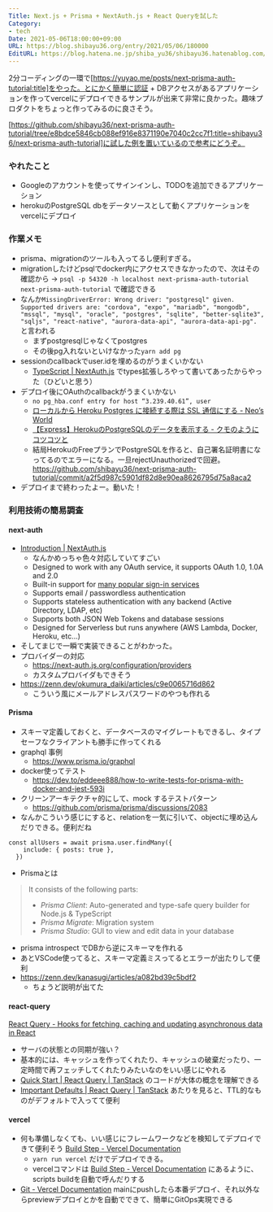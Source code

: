 ```yaml
---
Title: Next.js + Prisma + NextAuth.js + React Queryを試した
Category:
- tech
Date: 2021-05-06T18:00:00+09:00
URL: https://blog.shibayu36.org/entry/2021/05/06/180000
EditURL: https://blog.hatena.ne.jp/shiba_yu36/shibayu36.hatenablog.com/atom/entry/26006613723141486
---
```


2分コーディングの一環で[https://yuyao.me/posts/next-prisma-auth-tutorial:title]をやった。とにかく簡単に認証 + DBアクセスがあるアプリケーションを作ってvercelにデプロイできるサンプルが出来て非常に良かった。趣味プロダクトをちょっと作ってみるのに良さそう。

[https://github.com/shibayu36/next-prisma-auth-tutorial/tree/e8bdce5846cb088ef916e8371190e7040c2cc7f1:title=shibayu36/next-prisma-auth-tutorial]に試した例を置いているので参考にどうぞ。

### やれたこと
* Googleのアカウントを使ってサインインし、TODOを追加できるアプリケーション
* herokuのPostgreSQL dbをデータソースとして動くアプリケーションをvercelにデプロイ

### 作業メモ
* prisma、migrationのツールも入ってるし便利すぎる。
* migrationしたけどpsqlでdocker内にアクセスできなかったので、次はその確認から -> `psql -p 54320 -h localhost next-prisma-auth-tutorial next-prisma-auth-tutorial` で確認できる
* なんか`MissingDriverError: Wrong driver: "postgresql" given. Supported drivers are: "cordova", "expo", "mariadb", "mongodb", "mssql", "mysql", "oracle", "postgres", "sqlite", "better-sqlite3", "sqljs", "react-native", "aurora-data-api", "aurora-data-api-pg".` と言われる
    * まずpostgresqlじゃなくてpostgres
    * その後pg入れないといけなかった`yarn add pg`
* sessionのcallbackでuser.idを埋めるのがうまくいかない
    * [TypeScript | NextAuth.js](https://next-auth.js.org/getting-started/typescript) でtypes拡張しろやって書いてあったからやった（ひどいと思う）
* デプロイ後にOAuthのcallbackがうまくいかない
    * `no pg_hba.conf entry for host “3.239.40.61”, user`
    * [ローカルから Heroku Postgres に接続する際は SSL 通信にする - Neo’s World](https://neos21.net/blog/2020/08/05-01.html)
    * [【Express】HerokuのPostgreSQLのデータを表示する - クモのようにコツコツと](https://www.i-ryo.com/entry/2020/10/27/183001)
    * 結局HerokuのFreeプランでPostgreSQLを作ると、自己署名証明書になってるのでエラーになる。一旦rejectUnauthorizedで回避。https://github.com/shibayu36/next-prisma-auth-tutorial/commit/a2f5d987c5901df82d8e90ea8626795d75a8aca2
* デプロイまで終わったよー。動いた！

### 利用技術の簡易調査
#### next-auth
* [Introduction | NextAuth.js](https://next-auth.js.org/getting-started/introduction)
    * なんかめっちゃ色々対応していてすごい
    * Designed to work with any OAuth service, it supports OAuth 1.0, 1.0A and 2.0
    * Built-in support for  [many popular sign-in services](https://next-auth.js.org/configuration/providers)
    * Supports email / passwordless authentication
    * Supports stateless authentication with any backend (Active Directory, LDAP, etc)
    * Supports both JSON Web Tokens and database sessions
    * Designed for Serverless but runs anywhere (AWS Lambda, Docker, Heroku, etc…)
* そしてまじで一瞬で実装できることがわかった。
* プロバイダーの対応
    * https://next-auth.js.org/configuration/providers
    * カスタムプロバイダもできそう
* https://zenn.dev/okumura_daiki/articles/c9e0065716d862
    * こういう風にメールアドレスパスワードのやつも作れる

#### Prisma
* スキーマ定義しておくと、データベースのマイグレートもできるし、タイプセーフなクライアントも勝手に作ってくれる
* graphql 事例
    * https://www.prisma.io/graphql
* docker使ってテスト
    * https://dev.to/eddeee888/how-to-write-tests-for-prisma-with-docker-and-jest-593i
* クリーンアーキテクチャ的にして、mock するテストパターン
    * https://github.com/prisma/prisma/discussions/2083
* なんかこういう感じにすると、relationを一気に引いて、objectに埋め込んだりできる。便利だね
```
const allUsers = await prisma.user.findMany({
    include: { posts: true },
  })
```
* Prismaとは
> It consists of the following parts:
> * *Prisma Client*: Auto-generated and type-safe query builder for Node.js & TypeScript
> * *Prisma Migrate*: Migration system
> * *Prisma Studio*: GUI to view and edit data in your database

* prisma introspect でDBから逆にスキーマを作れる
* あとVSCode使ってると、スキーマ定義ミスってるとエラーが出たりして便利
* https://zenn.dev/kanasugi/articles/a082bd39c5bdf2
    * ちょうど説明が出てた

#### react-query
[React Query - Hooks for fetching, caching and updating asynchronous data in React](https://react-query.tanstack.com/)

* サーバの状態との同期が強い？
* 基本的には、キャッシュを作ってくれたり、キャッシュの破棄だったり、一定時間で再フェッチしてくれたりみたいなのをいい感じにやれる
* [Quick Start | React Query | TanStack](https://react-query.tanstack.com/quick-start) のコードが大体の概念を理解できる
* [Important Defaults | React Query | TanStack](https://react-query.tanstack.com/guides/important-defaults) あたりを見ると、TTL的なものがデフォルトで入ってて便利

#### vercel
* 何も準備しなくても、いい感じにフレームワークなどを検知してデプロイできて便利そう [Build Step - Vercel Documentation](https://vercel.com/docs/build-step)
    * `yarn run vercel` だけでデプロイできる。
    * vercelコマンドは [Build Step - Vercel Documentation](https://vercel.com/docs/build-step#build-command) にあるように、scripts buildを自動で呼んだりする
* [Git - Vercel Documentation](https://vercel.com/docs/git) mainにpushしたら本番デプロイ、それ以外ならpreviewデプロイとかを自動でできて、簡単にGitOps実現できる

